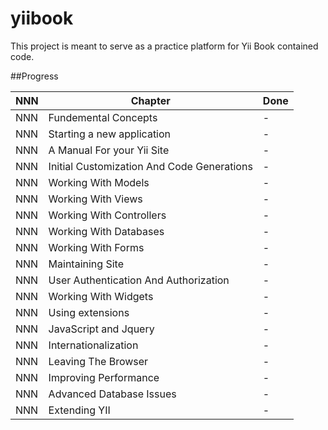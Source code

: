 yiibook
=======

This project is meant to serve as a practice platform for Yii Book contained code.

##Progress

NNN | Chapter | Done
--- | ------- | ----
NNN | Fundemental Concepts | -
NNN | Starting a new application | -
NNN | A Manual For your Yii Site | -
NNN | Initial Customization And Code Generations | -
NNN | Working With Models | -
NNN | Working With Views | -
NNN | Working With Controllers | -
NNN | Working With Databases | -
NNN | Working With Forms | -
NNN | Maintaining Site | -
NNN | User Authentication And Authorization | -
NNN | Working With Widgets | -
NNN | Using extensions | -
NNN | JavaScript and Jquery | -
NNN | Internationalization | -
NNN | Leaving The Browser | -
NNN | Improving Performance | -
NNN | Advanced Database Issues | -
NNN | Extending YII | -
